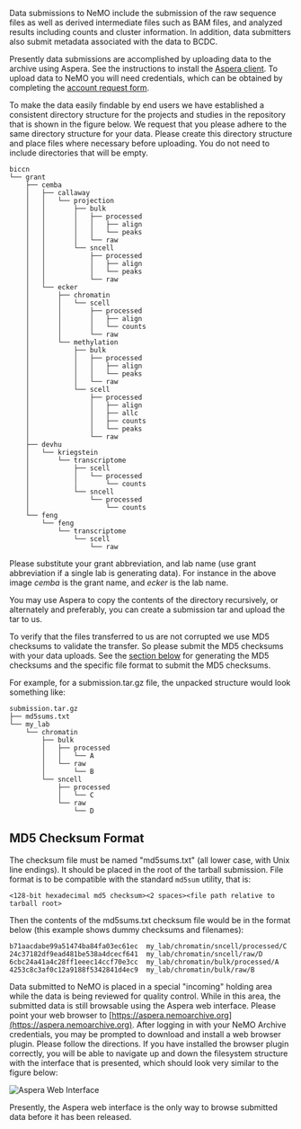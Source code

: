 Data submissions to NeMO include the submission of the raw sequence files as well as derived intermediate files such as BAM files, and analyzed results including counts and cluster information. In addition, data submitters also submit metadata associated with the data to BCDC.

Presently data submissions are accomplished by uploading data to the archive using Aspera. See the instructions to install the [Aspera client](Install-Aspera-Client). To upload data to NeMO you will need credentials, which can be obtained by completing the [account request form](https://nemoarchive.org/register.php).

To make the data easily findable by end users we have established a consistent directory structure for the projects and studies in the repository that is shown in the figure below. We request that you please adhere to the same directory structure for your data. Please create this directory structure and place files where necessary before uploading. You do not need to include directories that will be empty.

```
biccn
└── grant
    ├── cemba
    │   ├── callaway
    │   │   └── projection
    │   │       ├── bulk
    │   │       │   ├── processed
    │   │       │   │   ├── align
    │   │       │   │   └── peaks
    │   │       │   └── raw
    │   │       └── sncell
    │   │           ├── processed
    │   │           │   ├── align
    │   │           │   └── peaks
    │   │           └── raw
    │   └── ecker
    │       ├── chromatin
    │       │   └── scell
    │       │       ├── processed
    │       │       │   ├── align
    │       │       │   └── counts
    │       │       └── raw
    │       └── methylation
    │           ├── bulk
    │           │   ├── processed
    │           │   │   ├── align
    │           │   │   └── peaks
    │           │   └── raw
    │           └── scell
    │               ├── processed
    │               │   ├── align
    │               │   ├── allc
    │               │   ├── counts
    │               │   └── peaks
    │               └── raw
    ├── devhu
    │   └── kriegstein
    │       └── transcriptome
    │           ├── scell
    │           │   └── processed
    │           │       └── counts
    │           └── sncell
    │               └── processed
    │                   └── counts
    └── feng
        └── feng
            └── transcriptome
                └── scell
                    └── raw
```

Please substitute your grant abbreviation, and lab name (use grant abbreviation if a single lab is generating data). For instance in the above image <i>cemba</i> is the grant name, and <i>ecker</i> is the lab name.

You may use Aspera to copy the contents of the directory recursively, or alternately and preferably, you can create a submission tar and upload the tar to us.

To verify that the files transferred to us are not corrupted we use MD5 checksums to validate the transfer. So please submit the MD5 checksums with your data uploads. See the [section below](#md5-checksum) for generating the MD5 checksums and the specific file format to submit the MD5 checksums.

For example, for a submission.tar.gz file, the unpacked structure would look something like:
```
submission.tar.gz
├── md5sums.txt
└── my_lab
    └── chromatin
        ├── bulk
        │   ├── processed
        │   │   └── A
        │   └── raw
        │       └── B
        └── sncell
            ├── processed
            │   └── C
            └── raw
                └── D
```
## MD5 Checksum Format <a name="md5-checksum"></a>
The checksum file must be named "md5sums.txt" (all lower case, with Unix line endings). It should be placed in the root of the tarball submission. File format is to be compatible with the standard `md5sum` utility, that is:

```<128-bit hexadecimal md5 checksum><2 spaces><file path relative to tarball root>```

Then the contents of the md5sums.txt checksum file would be in the format below (this example shows dummy checksums and filenames):
```
b71aacdabe99a51474ba84fa03ec61ec  my_lab/chromatin/sncell/processed/C
24c37182df9ead481be538a4dcecf641  my_lab/chromatin/sncell/raw/D
6cbc24a41a4c28ff1eeec14ccf70e3cc  my_lab/chromatin/bulk/processed/A
4253c8c3af0c12a9188f5342841d4ec9  my_lab/chromatin/bulk/raw/B
```

Data submitted to NeMO is placed in a special "incoming" holding area while the data is being reviewed for quality control. While in this area, the submitted data is still browsable using the Aspera web interface. Please point your web browser to [https://aspera.nemoarchive.org](https://aspera.nemoarchive.org). After logging in with your NeMO Archive credentials, you may be prompted to download and install a web browser plugin. Please follow the directions. If you have installed the browser plugin correctly, you will be able to navigate up and down the filesystem structure with the interface that is presented, which should look very similar to the figure below:

![Aspera Web Interface](site_figures/aspera_web_interface.png)

Presently, the Aspera web interface is the only way to browse submitted data before it has been released.
